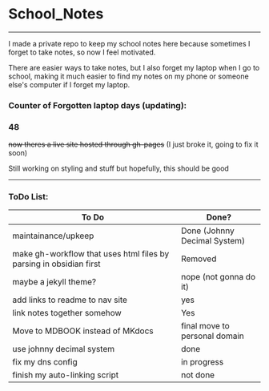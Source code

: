 # School_Notes
---
I made a private repo to keep my school notes here because sometimes I forget to take notes, so now I feel motivated.

There are easier ways to take notes, but I also forget my laptop when I go to school, making it much easier to find my notes on my phone or someone else's computer if I forget my laptop.

### Counter of Forgotten laptop days (updating):

### 48

<s>now theres a live site hosted through gh-pages</s> (I just broke it, going to fix it soon)

Still working on styling and stuff but hopefully, this should be good

---

### ToDo List:

| To Do                                                              | Done?                         |
| ------------------------------------------------------------------ | ----------------------------- |
| maintainance/upkeep                                                | Done (Johnny Decimal System)  |
| make gh-workflow that uses html files by parsing in obsidian first | Removed                       |
| maybe a jekyll theme?                                              | nope (not gonna do it)        |
| add links to readme to nav site                                    | yes                           |
| link notes together somehow                                        | Yes                           |
| Move to MDBOOK instead of MKdocs                                   | final move to personal domain |
| use johnny decimal system                                          | done                          |
| fix my dns config                                                  | in progress                   |
| finish my auto-linking script                                      | not done                      | 


